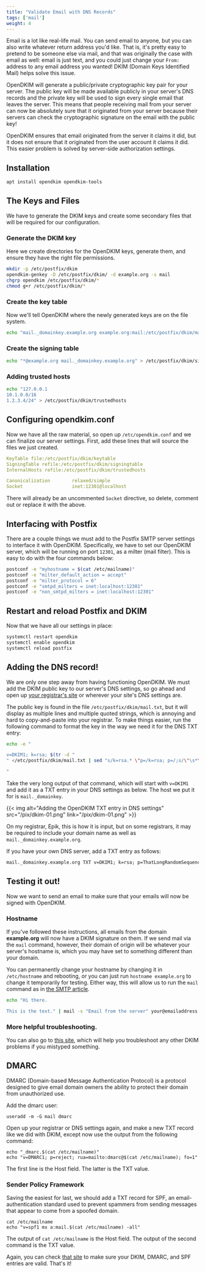```yaml
---
title: "Validate Email with DNS Records"
tags: ['mail']
weight: 4
---
```

Email is a lot like real-life mail. You can send email to anyone, but
you can also write whatever return address you\'d like. That is, it\'s
pretty easy to pretend to be someone else via mail, and that was
originally the case with email as well: email is just text, and you
could just change your `From:` address to any email address you wanted!
DKIM (Domain Keys Identified Mail) helps solve this issue.

OpenDKIM will generate a public/private cryptographic key pair for your
server. The public key will be made available publicly in your server\'s
DNS records and the private key will be used to sign every single email
that leaves the server. This means that people receiving mail from your
server can now be absolutely sure that it originated from your server
because their servers can check the cryptographic signature on the email
with the public key!

OpenDKIM ensures that email originated from the server it claims it did,
but it does not ensure that it originated from the user account it
claims it did. This easier problem is solved by server-side
authorization settings.

## Installation

```sh
apt install opendkim opendkim-tools
```

## The Keys and Files

We have to generate the DKIM keys and create some secondary files that
will be required for our configuration.

### Generate the DKIM key

<!--
TODO: Make a unique directory for each domain to later allow multiple domain
DKIM validation for servers serving more than one domain name.
-->

Here we create directories for the OpenDKIM keys, generate them, and
ensure they have the right file permissions.

```sh
mkdir -p /etc/postfix/dkim
opendkim-genkey -D /etc/postfix/dkim/ -d example.org -s mail
chgrp opendkim /etc/postfix/dkim/*
chmod g+r /etc/postfix/dkim/*
```

### Create the key table

Now we\'ll tell OpenDKIM where the newly generated keys are on the file
system.

```sh
echo "mail._domainkey.example.org example.org:mail:/etc/postfix/dkim/mail.private" > /etc/postfix/dkim/keytable
```

### Create the signing table

```sh
echo "*@example.org mail._domainkey.example.org" > /etc/postfix/dkim/signingtable
```

### Adding trusted hosts

```sh
echo "127.0.0.1
10.1.0.0/16
1.2.3.4/24" > /etc/postfix/dkim/trustedhosts
```

## Configuring opendkim.conf

Now we have all the raw material, so open up `/etc/opendkim.conf` and we
can finalize our server settings. First, add these lines that will
source the files we just created.

```yaml
KeyTable file:/etc/postfix/dkim/keytable
SigningTable refile:/etc/postfix/dkim/signingtable
InternalHosts refile:/etc/postfix/dkim/trustedhosts

Canonicalization        relaxed/simple
Socket                  inet:12301@localhost
```

There will already be an uncommented `Socket` directive, so delete,
comment out or replace it with the above.

## Interfacing with Postfix

There are a couple things we must add to the Postfix SMTP server
settings to interface it with OpenDKIM. Specifically, we have to set our
OpenDKIM server, which will be running on port `12301`, as a milter
(mail filter). This is easy to do with the four commands below:

```sh
postconf -e "myhostname = $(cat /etc/mailname)"
postconf -e "milter_default_action = accept"
postconf -e "milter_protocol = 6"
postconf -e "smtpd_milters = inet:localhost:12301"
postconf -e "non_smtpd_milters = inet:localhost:12301"
```

## Restart and reload Postfix and DKIM

Now that we have all our settings in place:

```sh
systemctl restart opendkim
systemctl enable opendkim
systemctl reload postfix
```

## Adding the DNS record!

We are only one step away from having functioning OpenDKIM. We must add
the DKIM public key to our server\'s DNS settings, so go ahead and open
up [your registrar\'s site](https://www.epik.com/?affid=we2ro7sa6) or
wherever your site\'s DNS settings are.

The public key is found in the file `/etc/postfix/dkim/mail.txt`, but it
will display as multiple lines and multiple quoted strings, which is
annoying and hard to copy-and-paste into your registrar. To make things
easier, run the following command to format the key in the way we need
it for the DNS TXT entry:

```sh
echo -e "

v=DKIM1; k=rsa; $(tr -d "
" </etc/postfix/dkim/mail.txt | sed "s/k=rsa.* \"p=/k=rsa; p=/;s/\"\s*\"//;s/\"\s*).*//" | grep -o "p=.*")

"
```

Take the very long output of that command, which will start with
`v=DKIM1` and add it as a TXT entry in your DNS settings as below. The
host we put it for is `mail._domainkey`.

{{< img alt="Adding the OpenDKIM TXT entry in DNS settings" src="/pix/dkim-01.png" link="/pix/dkim-01.png" >}}

On my registrar, Epik, this is how it is input, but on some registrars,
it may be required to include your domain name as well as
`mail._domainkey.example.org`.

If you have your own DNS server, add a TXT entry as follows:

```txt
mail._domainkey.example.org TXT v=DKIM1; k=rsa; p=ThatLongRandomSequenceOfLettersAndNumbersOfYours
```

## Testing it out!

Now we want to send an email to make sure that your emails will now be
signed with OpenDKIM.

### Hostname

If you\'ve followed these instructions, all emails from the domain
**example.org** will now have a DKIM signature on them. If we send mail
via the `mail` command, however, their domain of origin will be whatever
your server\'s hostname is, which you may have set to something
different than your domain.

You can permanently change your hostname by changing it in
`/etc/hostname` and rebooting, or you can just run
`hostname example.org` to change it temporarily for testing. Either way,
this will allow us to run the `mail` command as in [the SMTP
article](smtp.html).

```sh
echo "Hi there.

This is the text." | mail -s "Email from the server" your@emailaddress.com
```

### More helpful troubleshooting.

You can also go to [this site](https://appmaildev.com/en/dkim), which
will help you troubleshoot any other DKIM problems if you mistyped
something.

## DMARC

DMARC (Domain-based Message Authentication Protocol) is a protocol designed
to give email domain owners the ability to protect their domain from
unauthorized use.

Add the dmarc user:

    useradd -m -G mail dmarc

Open up your registrar or DNS settings again, and make a new TXT record like
we did with DKIM, except now use the output from the following command:

    echo "_dmarc.$(cat /etc/mailname)"
    echo "v=DMARC1; p=reject; rua=mailto:dmarc@$(cat /etc/mailname); fo=1"

The first line is the Host field. The latter is the TXT value.

### Sender Policy Framework

Saving the easiest for last, we should add a TXT record for SPF,
an email-authentication standard used to prevent spammers from sending messages
that appear to come from a spoofed domain.

    cat /etc/mailname
    echo "v=spf1 mx a:mail.$(cat /etc/mailname) -all"

The output of `cat /etc/mailname` is the Host field. The output of the second command is the TXT value.

Again, you can check [that site](https://appmaildev.com/en/spf)
to make sure your DKIM, DMARC, and SPF entries are valid. That's it!
